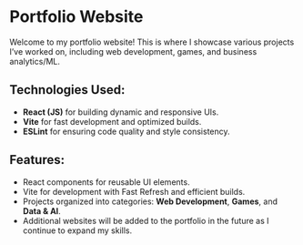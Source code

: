 # Portfolio Website

Welcome to my portfolio website! This is where I showcase various projects I’ve worked on, including web development, games, and business analytics/ML.

## Technologies Used:
- **React (JS)** for building dynamic and responsive UIs.
- **Vite** for fast development and optimized builds.
- **ESLint** for ensuring code quality and style consistency.

## Features:
- React components for reusable UI elements.
- Vite for development with Fast Refresh and efficient builds.
- Projects organized into categories: **Web Development**, **Games**, and **Data & AI**.
- Additional websites will be added to the portfolio in the future as I continue to expand my skills.
